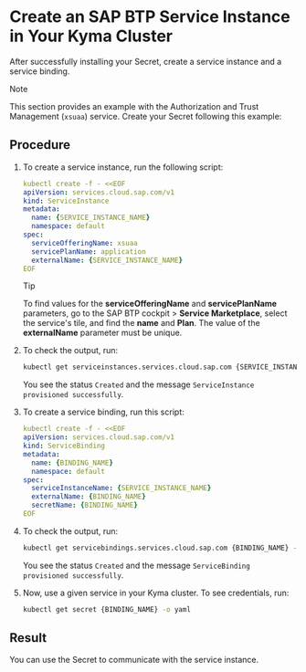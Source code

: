 # Create an SAP BTP Service Instance in Your Kyma Cluster

After successfully installing your Secret, create a service instance and a service binding.

> [!NOTE] 
> This section provides an example with the Authorization and Trust Management (`xsuaa`) service. Create your Secret following this example:

## Procedure

1. To create a service instance, run the following script:

    ```yaml
    kubectl create -f - <<EOF
    apiVersion: services.cloud.sap.com/v1
    kind: ServiceInstance
    metadata:
      name: {SERVICE_INSTANCE_NAME}
      namespace: default
    spec:
      serviceOfferingName: xsuaa
      servicePlanName: application
      externalName: {SERVICE_INSTANCE_NAME}
    EOF
    ```

   > [!TIP] 
   > To find values for the **serviceOfferingName** and **servicePlanName** parameters, go to the SAP BTP cockpit > **Service Marketplace**, select the service's tile, and find the **name** and **Plan**. The value of the **externalName** parameter must be unique.

2. To check the output, run:

    ```bash
    kubectl get serviceinstances.services.cloud.sap.com {SERVICE_INSTANCE_NAME} -o yaml
    ```

    You see the status `Created` and the message `ServiceInstance provisioned successfully`.

3. To create a service binding, run this script:

    ```yaml
    kubectl create -f - <<EOF
    apiVersion: services.cloud.sap.com/v1
    kind: ServiceBinding
    metadata:
      name: {BINDING_NAME}
      namespace: default
    spec:
      serviceInstanceName: {SERVICE_INSTANCE_NAME}
      externalName: {BINDING_NAME}
      secretName: {BINDING_NAME}
    EOF
    ```

4. To check the output, run:

    ```bash
    kubectl get servicebindings.services.cloud.sap.com {BINDING_NAME} -o yaml
    ```

    You see the status `Created` and the message `ServiceBinding provisioned successfully`.

5. Now, use a given service in your Kyma cluster. To see credentials, run:

    ```bash
    kubectl get secret {BINDING_NAME} -o yaml
    ```

## Result

You can use the Secret to communicate with the service instance.
